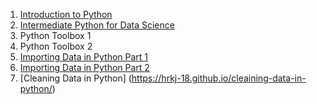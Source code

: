 1. [Introduction to Python](https://hrkj-18.github.io/introduction-to-python/)
2. [Intermediate Python for Data Science](https://hrkj-18.github.io/Intermediate-Python-for-Data-Science/)
3. Python Toolbox 1
4. Python Toolbox 2
5. [Importing Data in Python Part 1](https://hrkj-18.github.io/importing-data-in-python-part-1/)
6. [Importing Data in Python Part 2](https://hrkj-18.github.io/importing-data-in-python-part-2/)
7. [Cleaning Data in Python] (https://hrkj-18.github.io/cleaining-data-in-python/)
